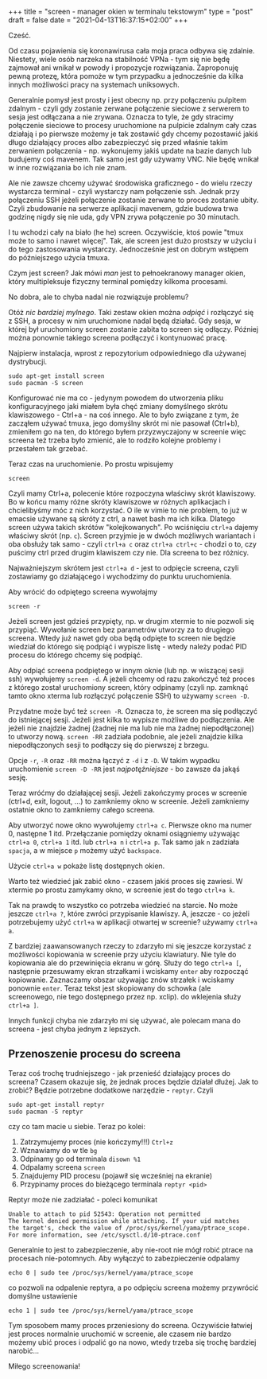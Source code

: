 +++
title = "screen - manager okien w terminalu tekstowym"
type = "post"
draft = false
date = "2021-04-13T16:37:15+02:00"
+++

Cześć.

Od czasu pojawienia się koronawirusa cała moja praca odbywa się zdalnie. Niestety, wiele osób narzeka na stabilność VPNa - tym się nie będę zajmował ani wnikał w powody i propozycje rozwiązania. Zaproponuję pewną protezę, która pomoże w tym przypadku a jednocześnie da kilka innych możliwości pracy na systemach uniksowych.

Generalnie pomysł jest prosty i jest obecny np. przy połączeniu pulpitem zdalnym - czyli gdy zostanie zerwane połączenie sieciowe z serwerem to sesja jest odłączana a nie zrywana. Oznacza to tyle, że gdy stracimy połączenie sieciowe to procesy uruchomione na pulpicie zdalnym cały czas działają i po pierwsze możemy je tak zostawić gdy chcemy pozostawić jakiś długo działający proces albo zabezpieczyć się przed właśnie takim zerwaniem połączenia - np. wykonujemy jakiś update na bazie danych lub budujemy coś mavenem. Tak samo jest gdy używamy VNC. Nie będę wnikał w inne rozwiązania bo ich nie znam.

Ale nie zawsze chcemy używać środowiska graficznego - do wielu rzeczy wystarcza terminal - czyli wystarczy nam połączenie ssh. Jednak przy połączeniu SSH jeżeli połączenie zostanie zerwane to proces zostanie ubity. Czyli zbudowanie na serwerze aplikacji mavenem, gdzie budowa trwa godzinę nigdy się nie uda, gdy VPN zrywa połączenie po 30 minutach.

I tu wchodzi cały na biało (he he) screen. Oczywiście, ktoś powie "tmux może to samo i nawet więcej". Tak, ale screen jest dużo prostszy w użyciu i do tego zastosowania wystarczy. Jednocześnie jest on dobrym wstępem do późniejszego użycia tmuxa.

Czym jest screen? Jak mówi _man_ jest to pełnoekranowy manager okien, który multipleksuje fizyczny terminal pomiędzy kilkoma procesami. 

No dobra, ale to chyba nadal nie rozwiązuje problemu?

Otóż _nic bardziej mylnego_. Taki zestaw okien można _odpiąć_ i rozłączyć się z SSH, a procesy w nim uruchomione nadal będą działać. Gdy sesja, w której był uruchomiony screen zostanie zabita to screen się odłączy. Później można ponownie takiego screena podłączyć i kontynuować pracę.

Najpierw instalacja, wprost z repozytorium odpowiedniego dla używanej dystrybucji.
```
sudo apt-get install screen
sudo pacman -S screen
```

Konfigurować nie ma co - jedynym powodem do utworzenia pliku konfiguracyjnego jaki miałem była chęć zmiany domyślnego skrótu klawiszowego - Ctrl+a - na coś innego. Ale to było związane z tym, że zacząłem używać tmuxa, jego domyślny skrót mi nie pasował (Ctrl+b), zmieniłem go na ten, do którego byłem przyzwyczajony w screenie więc screena też trzeba było zmienić, ale to rodziło kolejne problemy i przestałem tak grzebać.

Teraz czas na uruchomienie. Po prostu wpisujemy
```
screen
```

Czyli mamy Ctrl+a, polecenie które rozpoczyna właściwy skrót klawiszowy. Bo w końcu mamy różne skróty klawiszowe w różnych aplikacjach i chcielibyśmy móc z nich korzystać. O ile w vimie to nie problem, to już w emacsie używane są skróty z ctrl, a nawet bash ma ich kilka. Dlatego screen używa takich skrótów "kolejkowanych". Po wciśnięciu ```ctrl+a``` dajemy właściwy skrót (np. ```c```). Screen przyjmie je w dwóch możliwych wariantach i oba obsłuży tak samo - czyli ```ctrl+a c``` oraz ```ctrl+a ctrl+c``` - chodzi o to, czy puścimy ctrl przed drugim klawiszem czy nie. Dla screena to bez różnicy.

Najważniejszym skrótem jest ```ctrl+a d``` - jest to odpięcie screena, czyli zostawiamy go działającego i wychodzimy do punktu uruchomienia.

Aby wrócić do odpiętego screena wywołajmy
```
screen -r
```

Jeżeli screen jest gdzieś przypięty, np. w drugim xtermie to nie pozwoli się przypiąć. Wywołanie screen bez parametrów utworzy za to drugiego screena. Wtedy już nawet gdy oba będą odpięte to screen nie będzie wiedział do którego się podpiąć i wypisze listę - wtedy należy podać PID procesu do którego chcemy się podpiąć.

Aby odpiąć screena podpiętego w innym oknie (lub np. w wiszącej sesji ssh) wywołujemy ```screen -d```. A jeżeli chcemy od razu zakończyć też proces z którego został uruchomiony screen, który odpinamy (czyli np. zamknąć tamto okno xterma lub rozłączyć połączenie SSH) to używamy ```screen -D```.

Przydatne może być też ```screen -R```. Oznacza to, że screen ma się podłączyć do istniejącej sesji. Jeżeli jest kilka to wypisze możliwe do podłączenia. Ale jeżeli nie znajdzie żadnej (żadnej nie ma lub nie ma żadnej niepodłączonej) to utworzy nową. ```screen -RR``` zadziała podobnie, ale jeżeli znajdzie kilka niepodłączonych sesji to podłączy się do pierwszej z brzegu.

Opcje ```-r```, ```-R``` oraz ```-RR``` można łączyć z ```-d``` i z ```-D```. W takim wypadku uruchomienie ```screen -D -RR``` jest _najpotężniejsze_ - bo zawsze da jakąś sesję.

Teraz wróćmy do działającej sesji. Jeżeli zakończymy proces w screenie (ctrl+d, exit, logout, ...) to zamkniemy okno w screenie. Jeżeli zamkniemy ostatnie okno to zamkniemy całego screena.

Aby utworzyć nowe okno wywołujemy ```ctrl+a c```. Pierwsze okno ma numer 0, następne 1 itd. Przełączanie pomiędzy oknami osiągniemy używając ```ctrl+a 0```, ```ctrl+a 1``` itd. lub ```ctrl+a n``` i ```ctrl+a p```. Tak samo jak ```n``` zadziała ```spacja```, a w miejsce ```p``` możemy użyć ```backspace```.

Użycie ```ctrl+a w``` pokaże listę dostępnych okien.

Warto też wiedzieć jak zabić okno - czasem jakiś proces się zawiesi. W xtermie po prostu zamykamy okno, w screenie jest do tego ```ctrl+a k```.

Tak na prawdę to wszystko co potrzeba wiedzieć na starcie. No może jeszcze ```ctrl+a ?```, które zwróci przypisanie klawiszy. A, jeszcze - co jeżeli potrzebujemy użyć ```ctrl+a``` w aplikacji otwartej w screenie? używamy ```ctrl+a a```.

Z bardziej zaawansowanych rzeczy to zdarzyło mi się jeszcze korzystać z możliwości kopiowania w screenie przy użyciu klawiatury. Nie tyle do kopiowania ale do przewinięcia ekranu w górę. Służy do tego ```ctrl+a [```, następnie przesuwamy ekran strzałkami i wciskamy ```enter``` aby rozpocząć kopiowanie. Zaznaczamy obszar używając znów strzałek i wciskamy ponownie ```enter```. Teraz tekst jest skopiowany do schowka (ale screenowego, nie tego dostępnego przez np. xclip). do wklejenia służy ```ctrl+a ]```.

Innych funkcji chyba nie zdarzyło mi się używać, ale polecam mana do screena - jest chyba jednym z lepszych.

## Przenoszenie procesu do screena
Teraz coś trochę trudniejszego - jak przenieść działający proces do screena? Czasem okazuje się, że jednak proces będzie działał dłużej. Jak to zrobić? Będzie potrzebne dodatkowe narzędzie - ```reptyr```. Czyli

```
sudo apt-get install reptyr
sudo pacman -S reptyr
```
czy co tam macie u siebie. Teraz po kolei:
1. Zatrzymujemy proces (nie kończymy!!!) ```Ctrl+z```
2. Wznawiamy do w tle ```bg```
3. Odpinamy go od terminala ```disown %1```
4. Odpalamy screena ```screen```
5. Znajdujemy PID procesu (pojawił się wcześniej na ekranie)
6. Przypinamy proces do bieżącego terminala ```reptyr <pid>```

Reptyr może nie zadziałać - poleci komunikat
```
Unable to attach to pid 52543: Operation not permitted
The kernel denied permission while attaching. If your uid matches
the target's, check the value of /proc/sys/kernel/yama/ptrace_scope.
For more information, see /etc/sysctl.d/10-ptrace.conf
```
Generalnie to jest to zabezpieczenie, aby nie-root nie mógł robić ptrace na procesach nie-potomnych. Aby wyłączyć to zabezpieczenie odpalamy 
```
echo 0 | sudo tee /proc/sys/kernel/yama/ptrace_scope
```
co pozwoli na odpalenie reptyra, a po odpięciu screena możemy przywrócić domyślne ustawienie
```
echo 1 | sudo tee /proc/sys/kernel/yama/ptrace_scope
```
Tym sposobem mamy proces przeniesiony do screena. Oczywiście łatwiej jest proces normalnie uruchomić w screenie, ale czasem nie bardzo możemy ubić proces i odpalić go na nowo, wtedy trzeba się trochę bardziej narobić...

Miłego screenowania!

